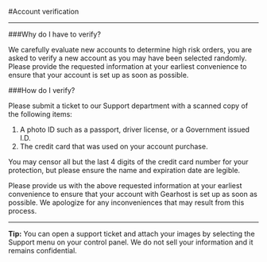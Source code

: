 #Account verification

----------


###Why do I have to verify?

We carefully evaluate new accounts to determine high risk orders, you are asked to verify a new account as you may have been selected randomly. Please provide the requested information at your earliest convenience to ensure that your account is set up as soon as possible.


###How do I verify? 

Please submit a ticket to our Support department with a scanned copy of the following items:

1. A photo ID such as a passport, driver license, or a Government issued I.D. 
1. The credit card that was used on your account purchase. 

You may censor all but the last 4 digits of the credit card number for your protection, but please ensure the name and expiration date are legible.

Please provide us with the above requested information at your earliest convenience to ensure that your account with Gearhost is set up as soon as possible. We apologize for any inconveniences that may result from this process.

----------
**Tip:** You can open a support ticket and attach your images by selecting the Support menu on your control panel. We do not sell your information and it remains confidential. 
